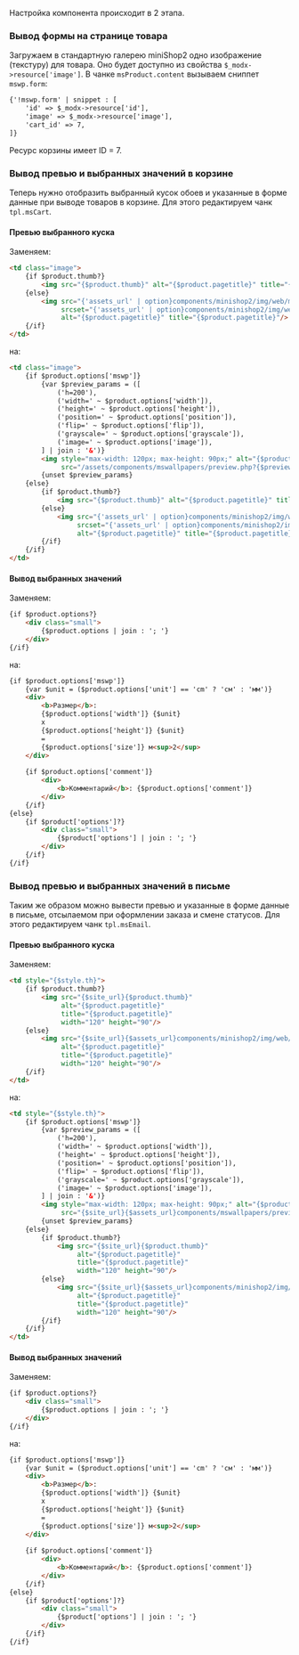 Настройка компонента происходит в 2 этапа.

### Вывод формы на странице товара
Загружаем в стандартную галерею miniShop2 одно изображение (текстуру) для товара. Оно будет доступно из свойства `$_modx->resource['image']`.
В чанке `msProduct.content` вызываем сниппет `mswp.form`:
```html
{'!mswp.form' | snippet : [
    'id' => $_modx->resource['id'],
    'image' => $_modx->resource['image'],
    'cart_id' => 7,
]}
```
Ресурс корзины имеет ID = 7.

### Вывод превью и выбранных значений в корзине
Теперь нужно отобразить выбранный кусок обоев и указанные в форме данные при выводе товаров в корзине.
Для этого редактируем чанк `tpl.msCart`.

#### Превью выбранного куска
Заменяем:
```html
<td class="image">
    {if $product.thumb?}
        <img src="{$product.thumb}" alt="{$product.pagetitle}" title="{$product.pagetitle}"/>
    {else}
        <img src="{'assets_url' | option}components/minishop2/img/web/ms2_small.png"
             srcset="{'assets_url' | option}components/minishop2/img/web/ms2_small@2x.png 2x"
             alt="{$product.pagetitle}" title="{$product.pagetitle}"/>
    {/if}
</td>
```
на:
```html
<td class="image">
    {if $product.options['mswp']}
        {var $preview_params = ([
            ('h=200'),
            ('width=' ~ $product.options['width']),
            ('height=' ~ $product.options['height']),
            ('position=' ~ $product.options['position']),
            ('flip=' ~ $product.options['flip']),
            ('grayscale=' ~ $product.options['grayscale']),
            ('image=' ~ $product.options['image']),
        ] | join : '&')}
        <img style="max-width: 120px; max-height: 90px;" alt="{$product['pagetitle']}" title="{$product['pagetitle']}"
             src="/assets/components/mswallpapers/preview.php?{$preview_params}">
        {unset $preview_params}
    {else}
        {if $product.thumb?}
            <img src="{$product.thumb}" alt="{$product.pagetitle}" title="{$product.pagetitle}"/>
        {else}
            <img src="{'assets_url' | option}components/minishop2/img/web/ms2_small.png"
                 srcset="{'assets_url' | option}components/minishop2/img/web/ms2_small@2x.png 2x"
                 alt="{$product.pagetitle}" title="{$product.pagetitle}"/>
        {/if}
    {/if}
</td>
```

#### Вывод выбранных значений
Заменяем:
```html
{if $product.options?}
    <div class="small">
        {$product.options | join : '; '}
    </div>
{/if}
```
на:
```html
{if $product.options['mswp']}
    {var $unit = ($product.options['unit'] == 'cm' ? 'см' : 'мм')}
    <div>
        <b>Размер</b>:
        {$product.options['width']} {$unit}
        x
        {$product.options['height']} {$unit}
        =
        {$product.options['size']} м<sup>2</sup>
    </div>
    
    {if $product.options['comment']}
        <div>
            <b>Комментарий</b>: {$product.options['comment']}
        </div>
    {/if}
{else}
    {if $product['options']?}
        <div class="small">
            {$product['options'] | join : '; '}
        </div>
    {/if}
{/if}
```

### Вывод превью и выбранных значений в письме
Таким же образом можно вывести превью и указанные в форме данные в письме, отсылаемом при оформлении заказа и смене статусов.
Для этого редактируем чанк `tpl.msEmail`.

#### Превью выбранного куска
Заменяем:
```html
<td style="{$style.th}">
    {if $product.thumb?}
        <img src="{$site_url}{$product.thumb}"
             alt="{$product.pagetitle}"
             title="{$product.pagetitle}"
             width="120" height="90"/>
    {else}
        <img src="{$site_url}{$assets_url}components/minishop2/img/web/ms2_small@2x.png"
             alt="{$product.pagetitle}"
             title="{$product.pagetitle}"
             width="120" height="90"/>
    {/if}
</td>
```

на:
```html
<td style="{$style.th}">
    {if $product.options['mswp']}
        {var $preview_params = ([
            ('h=200'),
            ('width=' ~ $product.options['width']),
            ('height=' ~ $product.options['height']),
            ('position=' ~ $product.options['position']),
            ('flip=' ~ $product.options['flip']),
            ('grayscale=' ~ $product.options['grayscale']),
            ('image=' ~ $product.options['image']),
        ] | join : '&')}
        <img style="max-width: 120px; max-height: 90px;" alt="{$product['pagetitle']}" title="{$product['pagetitle']}"
             src="{$site_url}{$assets_url}components/mswallpapers/preview.php?{$preview_params}">
        {unset $preview_params}
    {else}
        {if $product.thumb?}
            <img src="{$site_url}{$product.thumb}"
                 alt="{$product.pagetitle}"
                 title="{$product.pagetitle}"
                 width="120" height="90"/>
        {else}
            <img src="{$site_url}{$assets_url}components/minishop2/img/web/ms2_small@2x.png"
                 alt="{$product.pagetitle}"
                 title="{$product.pagetitle}"
                 width="120" height="90"/>
        {/if}
    {/if}
</td>
```

#### Вывод выбранных значений
Заменяем:
```html
{if $product.options?}
    <div class="small">
        {$product.options | join : '; '}
    </div>
{/if}
```
на:
```html
{if $product.options['mswp']}
    {var $unit = ($product.options['unit'] == 'cm' ? 'см' : 'мм')}
    <div>
        <b>Размер</b>:
        {$product.options['width']} {$unit}
        x
        {$product.options['height']} {$unit}
        =
        {$product.options['size']} м<sup>2</sup>
    </div>
    
    {if $product.options['comment']}
        <div>
            <b>Комментарий</b>: {$product.options['comment']}
        </div>
    {/if}
{else}
    {if $product['options']?}
        <div class="small">
            {$product['options'] | join : '; '}
        </div>
    {/if}
{/if}
```